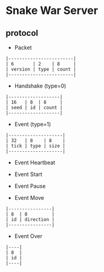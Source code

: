 # Snake War Server


## protocol


- Packet 

```
|------------------------|
| 6       | 2    | 8     |
| version | type | count |
|------------------------|
````

- Handshake (type=0)

```
|-------------------|
| 16   | 8  | 8     |
| seed | id | count |
|-------------------|
```

- Event (type=1)

```
|--------------------|
| 32   | 8    | 8    |
| tick | type | size |
|--------------------|
```

- Event Heartbeat

- Event Start

- Event Pause

- Event Move

```
|----------------|
| 8  | 8         |
| id | direction |
|----------------|
```

- Event Over

```
|----|
| 8  |
| id |
|----|
```
